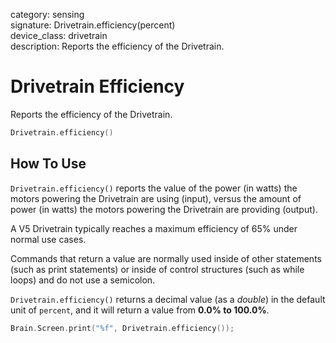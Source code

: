 category: sensing  
signature: Drivetrain.efficiency(percent)  
device_class: drivetrain  
description: Reports the efficiency of the Drivetrain.

# Drivetrain Efficiency

Reports the efficiency of the Drivetrain.

```cpp
Drivetrain.efficiency()
```

## How To Use
`Drivetrain.efficiency()` reports the value of the power (in watts) the motors powering the Drivetrain are using (input), versus the amount of power (in watts) the motors powering the Drivetrain are providing (output). 

A V5 Drivetrain typically reaches a maximum efficiency of 65% under normal use cases.

Commands that return a value are normally used inside of other statements (such as print statements) or inside of control structures (such as while loops) and do not use a semicolon.

`Drivetrain.efficiency()` returns a decimal value (as a *double*) in the default unit of `percent`, and it will return a value from  **0.0% to 100.0%**.

```cpp
Brain.Screen.print("%f", Drivetrain.efficiency());
```
<advanced>
</advanced>